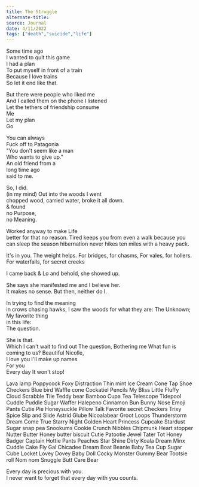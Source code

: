 ```yaml
---
title: The Struggle
alternate-title:
source: Journal
date: 4/11/2022
tags: ["death","suicide","life"]
---
```

Some time ago  
I wanted to quit this game  
I had a plan  
To put myself in front of a train  
Because I love trains  
So let it end like that.

But there were people who liked me  
And I called them on the phone
I listened  
Let the tethers of friendship consume  
Me  
Let my plan  
Go  

You can always  
Fuck off to Patagonia  
"You don't seem like a man  
Who wants to give up."  
An old friend from a  
long time ago  
said to me.

So, I did.  
(in my mind)
Out into the woods I went  
chopped wood, carried water,
broke it all down.  
& found  
no Purpose,  
no Meaning.

Worked anyway to make Life  
better for that no reason.
Tired keeps you from even a walk
because you can sleep the season
hibernation never
hikes ten miles
with a heavy pack.

It's in you.
The weight helps.
For bridges, for chasms,
For vales, for hollers.
For waterfalls, for secret creeks

I came back
&
Lo and behold,
she showed up.

She says she manifested me and
I believe her.  
It makes no sense.
But then, neither do I.  

In trying to find the meaning  
in crows chasing hawks,
I saw the woods for what they are: 
The Unknown;
My favorite thing  
in this life:  
The question.

She is that.  
Which I can't wait to find out
The question,
Bothering me
What fun is coming to us?
Beautiful Nicolle,  
I love you
I'll make up names  
For you  
Every day
It won't stop!

Lava lamp
Poppycock
Foxy
Distraction
Thin mint
Ice Cream Cone
Tap Shoe
Checkers
Blue bird 
Waffle cone
Cockatiel
Pencils
My Bliss
Little Fluffy Cloud
Scrabble Tile
Teddy bear
Bamboo
Cupa Tea
Telescope
Tidepool
Cuddle Puddle
Sugar Waffer
Halepeno
Cinnamon Bun
Bunny Nose
Emoji Pants
Cutie Pie
Honeysuckle
Pillow Talk
Favorite secret
Checkers
Trixy Spice
Slip and Slide
Astrid Glube
Nicoalabear 
Groot Loops
Thunderstorm
Dream Come True
Starry Night
Golden Heart
Princess Cupcake
Stardust
Sugar snap pea
Snookums
Cookie Crunch
Nibbles
Chipmunk
Heart stopper
Nutter Butter
Honey butter biscuit
Cutie Patootie
Jewel
Tater Tot
Honey Badger
Captain Hottie Pants
 Peaches
Star Shine
Dirty Koala
Dream Minx
Cuddle Cake
Fly Gal
Chicadee
Dream Boat
Beanie Baby
Tea Cup
Sugar Cube
Locket
Lovey Dovey
Baby Doll
Cocky Monster
Gummy Bear
Tootsie roll
Nom nom
Snuggle Butt
Care Bear  

Every day is precious with you.  
I never want to forget that every day with you counts.